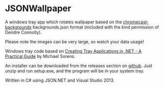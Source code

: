 # JSONWallpaper

A windows tray app which rotates wallpaper based on the [chromecast-backgrounds](
https://github.com/dconnolly/chromecast-backgrounds) backgrounds.json format (included with the kind permission of Deirdre Connolly).

Please note the images can be very large, so watch your data usage!

Windows tray code based on [Creating Tray Applications in .NET - A Practical Guide](
https://www.simple-talk.com/dotnet/.net-framework/creating-tray-applications-in-.net-a-practical-guide/) 
by Michael Sorens.

An installer can be downloaded from the releases section on [github](
https://github.com/doverton51/JSONWallpaper). Just unzip and run setup.exe, and the program will be in your system tray.

Written in C# using JSON.NET and Visual Studio 2013.
